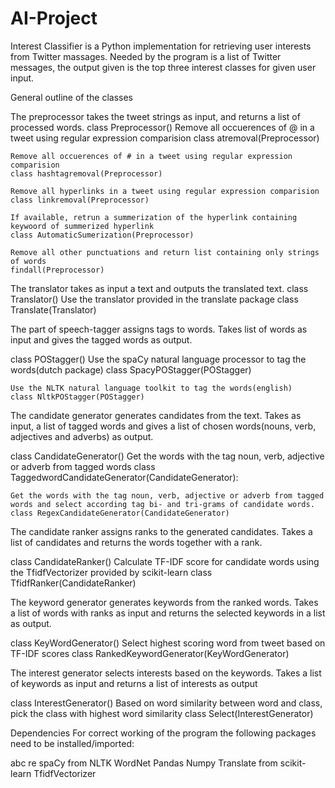 # AI-Project
Interest Classifier is a Python implementation for retrieving user interests from Twitter massages. Needed by the program is a list of Twitter messages, the output given is the top three interest classes for given user input.

General outline of the classes

The preprocessor takes the tweet strings as input, and returns a list of processed words.
class Preprocessor()
	Remove all occuerences of @ in a tweet using regular expression comparision
	class atremoval(Preprocessor)

	Remove all occuerences of # in a tweet using regular expression comparision
	class hashtagremoval(Preprocessor)

	Remove all hyperlinks in a tweet using regular expression comparision
	class linkremoval(Preprocessor)

	If available, retrun a summerization of the hyperlink containing keywoord of summerized hyperlink
	class AutomaticSumerization(Preprocessor)

	Remove all other punctuations and return list containing only strings of words
	findall(Preprocessor)



The translator takes as input a text and outputs the translated text.
class Translator()
	Use the translator provided in the translate package
	class Translate(Translator)



The part of speech-tagger assigns tags to words.
Takes list of words as input and gives the tagged words as output.

class POStagger()
	Use the spaCy natural language processor to tag the words(dutch package)
	class SpacyPOStagger(POStagger)

	Use the NLTK natural language toolkit to tag the words(english)
	class NltkPOStagger(POStagger)



The candidate generator generates candidates from the text.
Takes as input, a list of tagged words and gives a list of chosen words(nouns, verb, adjectives and adverbs) as output.

class CandidateGenerator()
	Get the words with the tag noun, verb, adjective or adverb from tagged words
	class TaggedwordCandidateGenerator(CandidateGenerator):

	Get the words with the tag noun, verb, adjective or adverb from tagged words and select according tag bi- and tri-grams of candidate words.
	class RegexCandidateGenerator(CandidateGenerator)




The candidate ranker assigns ranks to the generated candidates.
Takes a list of candidates and returns the words together with a rank.

class CandidateRanker()
	Calculate TF-IDF score for candidate words using the TfidfVectorizer provided by scikit-learn
	class TfidfRanker(CandidateRanker)



The keyword generator generates keywords from the ranked words.
Takes a list of words with ranks as input and returns the selected keywords in a list as output.

class KeyWordGenerator()
	Select highest scoring word from tweet based on TF-IDF scores
	class RankedKeywordGenerator(KeyWordGenerator)



The interest generator selects interests based on the keywords.
Takes a list of keywords as input and returns a list of interests as output

class InterestGenerator()
	Based on word similarity between word and class, pick the class with highest word similarity
	class Select(InterestGenerator)



Dependencies
For correct working of the program the following packages need to be installed/imported:

abc
re
spaCy
from NLTK WordNet
Pandas
Numpy
Translate
from scikit-learn TfidfVectorizer
